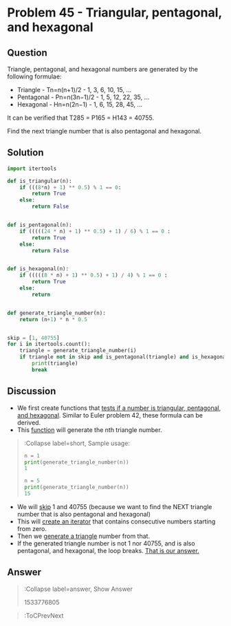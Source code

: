 # Problem 45  - Triangular, pentagonal, and hexagonal

## Question
Triangle, pentagonal, and hexagonal numbers are generated by the following formulae:
* Triangle - Tn=n(n+1)/2 - 1, 3, 6, 10, 15, ...
* Pentagonal - Pn=n(3n−1)/2 - 1, 5, 12, 22, 35, ...
* Hexagonal - Hn=n(2n−1) - 1, 6, 15, 28, 45, ...

It can be verified that T285 = P165 = H143 = 40755.

Find the next triangle number that is also pentagonal and hexagonal.

## Solution
```python | euler_045.py
import itertools

def is_triangular(n):
    if (((8*n) + 1) ** 0.5) % 1 == 0:
        return True
    else:
        return False


def is_pentagonal(n):
    if (((((24 * n) + 1) ** 0.5) + 1) / 6) % 1 == 0 :
        return True
    else:
        return False


def is_hexagonal(n):
    if (((((8 * n) + 1) ** 0.5) + 1) / 4) % 1 == 0 :
        return True
    else:
        return 


def generate_triangle_number(n):
    return (n+1) * n * 0.5


skip = [1, 40755]
for i in itertools.count():
    triangle = generate_triangle_number(i)
    if triangle not in skip and is_pentagonal(triangle) and is_hexagonal(triangle):
        print(triangle)
        break
```

## Discussion
* We first create functions that [tests if a number is triangular, pentagonal, and hexagonal](#code1-l3:l23). 
Similar to Euler problem 42, these formula can be derived. 
* This [function](#code1-l24) will generate the nth triangle number.
> :Collapse label=short, Sample usage:
>
> ```python
> n = 1
> print(generate_triangle_number(n))
> 1
> 
> n = 5
> print(generate_triangle_number(n))
> 15
> ```
* We will [skip](#code1-l28) 1 and 40755 (because we want to find the NEXT triangle number that is also pentagonal and 
hexagonal)
* This will [create an iterator](#code1-l29) that contains consecutive numbers starting from zero.
* Then we [generate a triangle](#code1-l30) number from that.
* If the generated triangle number is not 1 nor 40755, and is also pentagonal, and hexagonal, the loop breaks. [That is
our answer.](#code1-l31:l33)
## Answer
> :Collapse label=answer, Show Answer
>
> 1533776805

> :ToCPrevNext